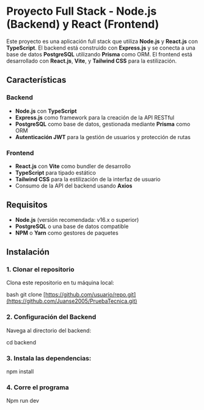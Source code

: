 # Proyecto Full Stack - Node.js (Backend) y React (Frontend)

Este proyecto es una aplicación full stack que utiliza **Node.js** y **React.js** con **TypeScript**. El backend está construido con **Express.js** y se conecta a una base de datos **PostgreSQL** utilizando **Prisma** como ORM. El frontend está desarrollado con **React.js**, **Vite**, y **Tailwind CSS** para la estilización.

## Características

### Backend
- **Node.js** con **TypeScript**
- **Express.js** como framework para la creación de la API RESTful
- **PostgreSQL** como base de datos, gestionada mediante **Prisma** como ORM
- **Autenticación JWT** para la gestión de usuarios y protección de rutas

### Frontend
- **React.js** con **Vite** como bundler de desarrollo
- **TypeScript** para tipado estático
- **Tailwind CSS** para la estilización de la interfaz de usuario
- Consumo de la API del backend usando **Axios**

## Requisitos

- **Node.js** (versión recomendada: v16.x o superior)
- **PostgreSQL** o una base de datos compatible
- **NPM** o **Yarn** como gestores de paquetes

## Instalación

### 1. Clonar el repositorio
Clona este repositorio en tu máquina local:

bash
git clone [https://github.com/usuario/repo.git](https://github.com/Juanse2005/PruebaTecnica.git)

### 2. Configuración del Backend
Navega al directorio del backend:

cd backend

### 3. Instala las dependencias:

npm install

### 4. Corre el programa
Npm run dev
